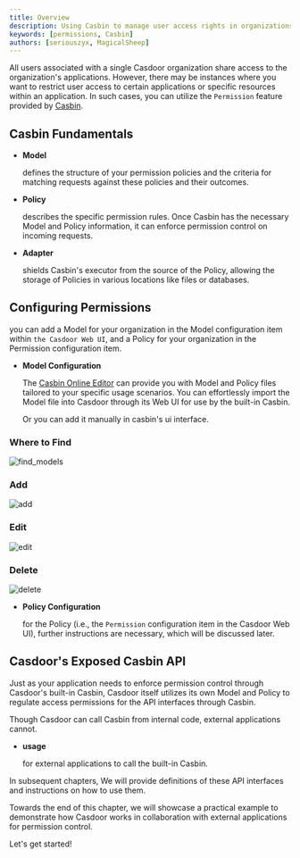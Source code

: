 ```yaml
---
title: Overview
description: Using Casbin to manage user access rights in organizations
keywords: [permissions, Casbin]
authors: [seriouszyx, MagicalSheep]
---
```


All users associated with a single Casdoor organization share access to the organization's applications. However, there may be instances where you want to restrict user access to certain applications or specific resources within an application. In such cases, you can utilize the `Permission` feature provided by [Casbin](https://casbin.org/).

## Casbin Fundamentals

- **Model**
  
  defines the structure of your permission policies and the criteria for matching requests against these policies and their outcomes.
  
- **Policy**
  
  describes the specific permission rules. Once Casbin has the necessary Model and Policy information, it can enforce permission control on incoming requests.
  
- **Adapter**
  
  shields Casbin's executor from the source of the Policy, allowing the storage of Policies in various locations like files or databases.

## Configuring Permissions

   you can add a Model for your organization in the Model configuration item within `the Casdoor Web UI`, and a Policy for your organization in the Permission configuration item.

- **Model Configuration**
  
    The [Casbin Online Editor](https://casbin.org/editor) can provide you with Model and Policy files tailored to your specific usage scenarios. You can effortlessly import the Model file into Casdoor through its Web UI for use by the built-in Casbin.

    Or you can add it manually in casbin's ui interface.

### Where to Find
  
   ![find_models](/img/permission/overview/find_models.png)
  
### Add
  
   ![add](/img/permission/overview/add.gif)

### Edit
  
   ![edit](/img/permission/overview/edit.gif)

### Delete
  
   ![delete](/img/permission/overview/delete.gif)

- **Policy Configuration**
  
    for the Policy (i.e., the `Permission` configuration item in the Casdoor Web UI), further instructions are necessary, which will be discussed later.

## Casdoor's Exposed Casbin API

   Just as your application needs to enforce permission control through Casdoor's built-in Casbin, Casdoor itself utilizes its own Model and Policy to regulate access permissions for the API interfaces through Casbin.
   
   Though Casdoor can call Casbin from internal code, external applications cannot.
   
- **usage**
  
  for external applications to call the built-in Casbin.

In subsequent chapters, We will provide definitions of these API interfaces and instructions on how to use them.

Towards the end of this chapter, we will showcase a practical example to demonstrate how Casdoor works in collaboration with external applications for permission control.

Let's get started!
